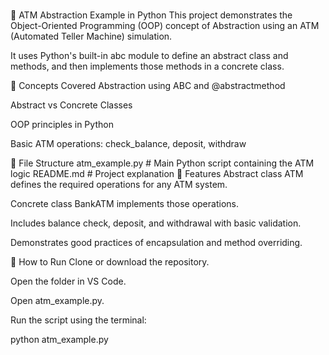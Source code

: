 #

🏦 ATM Abstraction Example in Python
This project demonstrates the Object-Oriented Programming (OOP) concept of Abstraction using an ATM (Automated Teller Machine) simulation.

It uses Python's built-in abc module to define an abstract class and methods, and then implements those methods in a concrete class.

📌 Concepts Covered
Abstraction using ABC and @abstractmethod

Abstract vs Concrete Classes

OOP principles in Python

Basic ATM operations: check_balance, deposit, withdraw

📁 File Structure
atm_example.py     # Main Python script containing the ATM logic
README.md          # Project explanation
🧾 Features
Abstract class ATM defines the required operations for any ATM system.

Concrete class BankATM implements those operations.

Includes balance check, deposit, and withdrawal with basic validation.

Demonstrates good practices of encapsulation and method overriding.

🚀 How to Run
Clone or download the repository.

Open the folder in VS Code.

Open atm_example.py.

Run the script using the terminal:

python atm_example.py